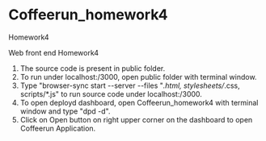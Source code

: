 # Coffeerun_homework4
Homework4

Web front end Homework4

1. The source code is present in public folder.
2. To run under localhost:/3000, open public folder with terminal window.
3. Type "browser-sync start --server --files "*.html, stylesheets/*.css, scripts/*.js" to run source code under localhost:/3000.
4. To open deployd dashboard, open Coffeerun_homework4 with terminal window and type "dpd -d".
5. Click on Open button on right upper corner on the dashboard to open Coffeerun Application.
